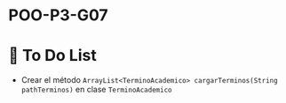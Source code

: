 # POO-P3-G07

# 🎯 To Do List
- Crear el método `ArrayList<TerminoAcademico> cargarTerminos(String pathTerminos)` en clase `TerminoAcademico`
